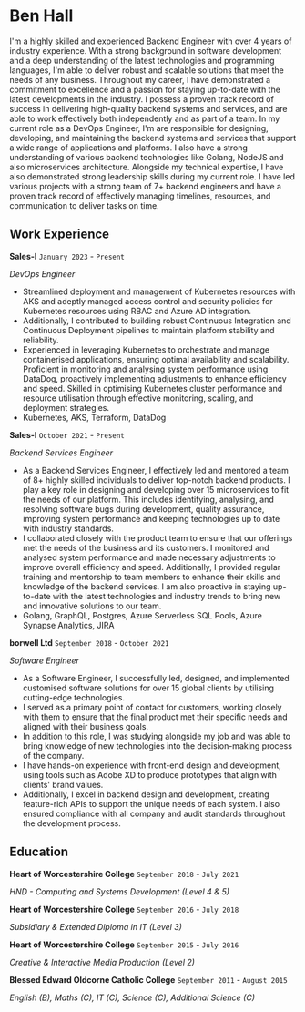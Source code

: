 # Ben Hall

I'm a highly skilled and experienced Backend Engineer with over 4 years of industry experience. With a strong background in software development and a deep understanding of the latest technologies and programming languages, I'm able to deliver robust and scalable solutions that meet the needs of any business.
 Throughout my career, I have demonstrated a commitment to excellence and a passion for staying up-to-date with the latest developments in the industry. I possess a proven track record of success in delivering high-quality backend systems and services, and are able to work effectively both independently and as part of a team.
In my current role as a DevOps Engineer, I'm are responsible for designing, developing, and maintaining the backend systems and services that support a wide range of applications and platforms. I also have a strong understanding of various backend technologies like Golang, NodeJS and also microservices architecture.
Alongside my technical expertise, I have also demonstrated strong leadership skills during my current role. I have led various projects with a strong team of 7+ backend engineers and have a proven track record of effectively managing timelines, resources, and communication to deliver tasks on time.

## Work Experience

**Sales-I** `January 2023` - `Present` 

*DevOps Engineer*

- Streamlined deployment and management of Kubernetes resources with AKS and adeptly managed access control and security policies for Kubernetes resources using RBAC and Azure AD integration.
- Additionally, I contributed to building robust Continuous Integration and Continuous Deployment pipelines to maintain platform stability and reliability.
- Experienced in leveraging Kubernetes to orchestrate and manage containerised applications, ensuring optimal availability and scalability. Proficient in monitoring and analysing system performance using DataDog, proactively implementing adjustments to enhance efficiency and speed. Skilled in optimising Kubernetes cluster performance and resource utilisation through effective monitoring, scaling, and deployment strategies.
- Kubernetes, AKS, Terraform, DataDog

**Sales-I** `October 2021` - `Present` 

*Backend Services Engineer*

- As a Backend Services Engineer, I effectively led and mentored a team of 8+ highly skilled individuals to deliver top-notch backend products. I play a key role in designing and developing over 15 microservices to fit the needs of our platform. This includes identifying, analysing, and resolving software bugs during development, quality assurance, improving system performance and keeping technologies up to date with industry standards.
- I collaborated closely with the product team to ensure that our offerings met the needs of the business and its customers. I monitored and analysed system performance and made necessary adjustments to improve overall efficiency and speed. Additionally, I provided regular training and mentorship to team members to enhance their skills and knowledge of the backend services. I am also proactive in staying up-to-date with the latest technologies and industry trends to bring new and innovative solutions to our team.
- Golang, GraphQL, Postgres, Azure Serverless SQL Pools, Azure Synapse Analytics, JIRA

**borwell Ltd** `September 2018` - `October 2021` 

*Software Engineer*

- As a Software Engineer, I successfully led, designed, and implemented customised software solutions for over 15 global clients by utilising cutting-edge technologies.
- I served as a primary point of contact for customers, working closely with them to ensure that the final product met their specific needs and aligned with their business goals.
- In addition to this role, I was studying alongside my job and was able to bring knowledge of new technologies into the decision-making process of the company.
- I have hands-on experience with front-end design and development, using tools such as Adobe XD to produce prototypes that align with clients' brand values.
- Additionally, I excel in backend design and development, creating feature-rich APIs to support the unique needs of each system. I also ensured compliance with all company and audit standards throughout the development process.

## Education

**Heart of Worcestershire College** `September 2018` - `July 2021` 

*HND - Computing and Systems Development (Level 4 & 5)*

**Heart of Worcestershire College** `September 2016` - `July 2018` 

*Subsidiary & Extended Diploma in IT (Level 3)*

**Heart of Worcestershire College** `September 2015` - `July 2016` 

*Creative & Interactive Media Production (Level 2)*

**Blessed Edward Oldcorne Catholic College** `September 2011` - `August 2015` 

*English (B), Maths (C), IT (C), Science (C), Additional Science (C)*